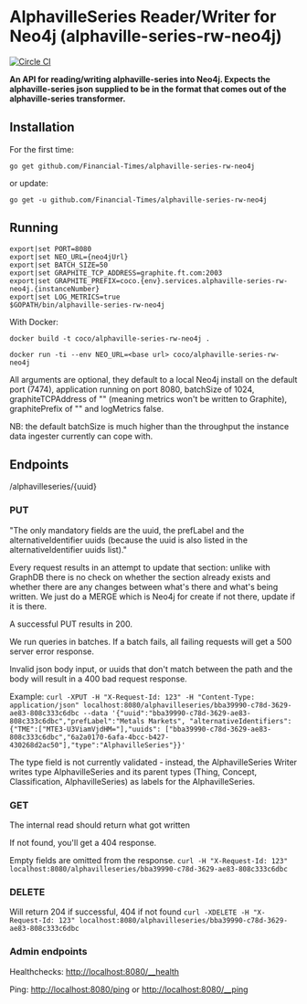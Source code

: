 # AlphavilleSeries Reader/Writer for Neo4j (alphaville-series-rw-neo4j)
[![Circle CI](https://circleci.com/gh/Financial-Times/alphaville-series-rw-neo4j/tree/master.png?style=shield)](https://circleci.com/gh/Financial-Times/alphaville-series-rw-neo4j/tree/master)

__An API for reading/writing alphaville-series into Neo4j. Expects the alphaville-series json supplied to be in the format that comes out of the alphaville-series transformer.__

## Installation

For the first time:

`go get github.com/Financial-Times/alphaville-series-rw-neo4j`

or update:

`go get -u github.com/Financial-Times/alphaville-series-rw-neo4j`

## Running

```
export|set PORT=8080
export|set NEO_URL={neo4jUrl}
export|set BATCH_SIZE=50
export|set GRAPHITE_TCP_ADDRESS=graphite.ft.com:2003
export|set GRAPHITE_PREFIX=coco.{env}.services.alphaville-series-rw-neo4j.{instanceNumber}
export|set LOG_METRICS=true
$GOPATH/bin/alphaville-series-rw-neo4j
```

With Docker:

`docker build -t coco/alphaville-series-rw-neo4j .`

`docker run -ti --env NEO_URL=<base url> coco/alphaville-series-rw-neo4j`


All arguments are optional, they default to a local Neo4j install on the default port (7474), application running on port 8080, batchSize of 1024, graphiteTCPAddress of "" (meaning metrics won't be written to Graphite), graphitePrefix of "" and logMetrics false.

NB: the default batchSize is much higher than the throughput the instance data ingester currently can cope with.

## Endpoints
/alphavilleseries/{uuid}

### PUT
"The only mandatory fields are the uuid, the prefLabel and the alternativeIdentifier uuids (because the uuid is also listed in the alternativeIdentifier uuids list)."

Every request results in an attempt to update that section: unlike with GraphDB there is no check on whether the section already exists and whether there are any changes between what's there and what's being written. We just do a MERGE which is Neo4j for create if not there, update if it is there.

A successful PUT results in 200.

We run queries in batches. If a batch fails, all failing requests will get a 500 server error response.

Invalid json body input, or uuids that don't match between the path and the body will result in a 400 bad request response.

Example:
`curl -XPUT -H "X-Request-Id: 123" -H "Content-Type: application/json" localhost:8080/alphavilleseries/bba39990-c78d-3629-ae83-808c333c6dbc --data '{"uuid":"bba39990-c78d-3629-ae83-808c333c6dbc","prefLabel":"Metals Markets", "alternativeIdentifiers":{"TME":["MTE3-U3ViamVjdHM="],"uuids": ["bba39990-c78d-3629-ae83-808c333c6dbc","6a2a0170-6afa-4bcc-b427-430268d2ac50"],"type":"AlphavilleSeries"}}'`

The type field is not currently validated - instead, the AlphavilleSeries Writer writes type AlphavilleSeries and its parent types (Thing, Concept, Classification, AlphavilleSeries) as labels for the AlphavilleSeries.

### GET
The internal read should return what got written

If not found, you'll get a 404 response.

Empty fields are omitted from the response.
`curl -H "X-Request-Id: 123" localhost:8080/alphavilleseries/bba39990-c78d-3629-ae83-808c333c6dbc`

### DELETE
Will return 204 if successful, 404 if not found
`curl -XDELETE -H "X-Request-Id: 123" localhost:8080/alphavilleseries/bba39990-c78d-3629-ae83-808c333c6dbc`

### Admin endpoints
Healthchecks: [http://localhost:8080/__health](http://localhost:8080/__health)

Ping: [http://localhost:8080/ping](http://localhost:8080/ping) or [http://localhost:8080/__ping](http://localhost:8080/__ping)
